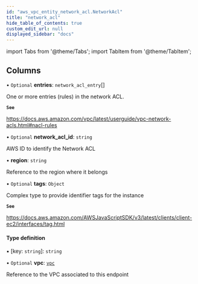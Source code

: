 ```yaml
---
id: "aws_vpc_entity_network_acl.NetworkAcl"
title: "network_acl"
hide_table_of_contents: true
custom_edit_url: null
displayed_sidebar: "docs"
---
```


import Tabs from '@theme/Tabs';
import TabItem from '@theme/TabItem';

## Columns

• `Optional` **entries**: `network_acl_entry`[]

One or more entries (rules) in the network ACL.

**`See`**

https://docs.aws.amazon.com/vpc/latest/userguide/vpc-network-acls.html#nacl-rules

• `Optional` **network\_acl\_id**: `string`

AWS ID to identify the Network ACL

• **region**: `string`

Reference to the region where it belongs

• `Optional` **tags**: `Object`

Complex type to provide identifier tags for the instance

**`See`**

https://docs.aws.amazon.com/AWSJavaScriptSDK/v3/latest/clients/client-ec2/interfaces/tag.html

#### Type definition

▪ [key: `string`]: `string`

• `Optional` **vpc**: [`vpc`](aws_vpc_entity_vpc.Vpc.md)

Reference to the VPC associated to this endpoint

